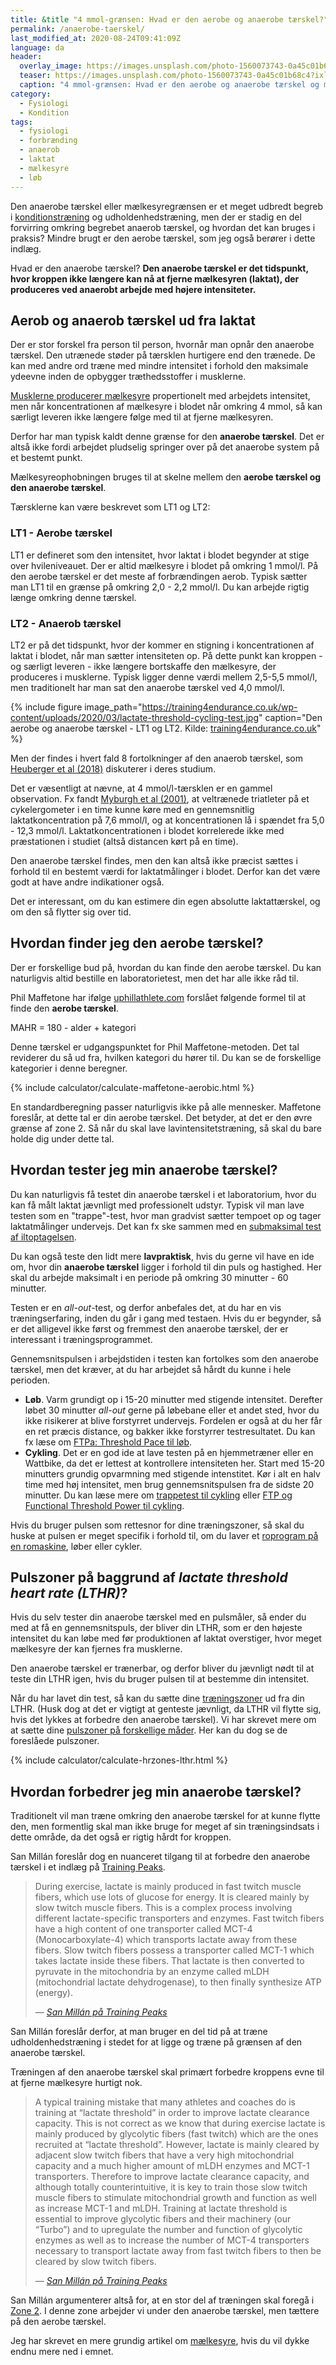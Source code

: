 ```yaml
---
title: &title "4 mmol-grænsen: Hvad er den aerobe og anaerobe tærskel?"
permalink: /anaerobe-taerskel/
last_modified_at: 2020-08-24T09:41:09Z
language: da
header:
  overlay_image: https://images.unsplash.com/photo-1560073743-0a45c01b68c4?ixlib=rb-1.2.1&ixid=eyJhcHBfaWQiOjEyMDd9&auto=format&fit=crop&h=630&w=1200&q=10
  teaser: https://images.unsplash.com/photo-1560073743-0a45c01b68c4?ixlib=rb-1.2.1&ixid=eyJhcHBfaWQiOjEyMDd9&auto=format&fit=crop&h=300&w=400&q=10
  caption: "4 mmol-grænsen: Hvad er den aerobe og anaerobe tærskel og mælkesyregrænsen?"
category:
  - Fysiologi
  - Kondition
tags:
  - fysiologi
  - forbrænding
  - anaerob
  - laktat
  - mælkesyre
  - løb
---
```


Den anaerobe tærskel eller mælkesyregrænsen er et meget udbredt begreb i [konditionstræning](/konditionstraening/) og udholdenhedstræning, men der er stadig en del forvirring omkring begrebet anaerob tærskel, og hvordan det kan bruges i praksis? Mindre brugt er den aerobe tærskel, som jeg også berører i dette indlæg.

Hvad er den anaerobe tærskel? **Den anaerobe tærskel er det tidspunkt, hvor kroppen ikke længere kan nå at fjerne mælkesyren (laktat), der produceres ved anaerobt arbejde med højere intensiteter.**

## Aerob og anaerob tærskel ud fra laktat

Der er stor forskel fra person til person, hvornår man opnår den anaerobe tærskel. Den utrænede støder på tærsklen hurtigere end den trænede. De kan med andre ord træne med mindre intensitet i forhold den maksimale ydeevne inden de opbygger træthedsstoffer i musklerne.

[Musklerne producerer mælkesyre](/maelkesyre-traening/) propertionelt med arbejdets intensitet, men når koncentrationen af mælkesyre i blodet når omkring 4 mmol, så kan særligt leveren ikke længere følge med til at fjerne mælkesyren.

Derfor har man typisk kaldt denne grænse for den **anaerobe tærskel**. Det er altså ikke fordi arbejdet pludselig springer over på det anaerobe system på et bestemt punkt.

Mælkesyreophobningen bruges til at skelne mellem den **aerobe tærskel og den anaerobe tærskel**.

Tærsklerne kan være beskrevet som LT1 og LT2:

### LT1 - Aerobe tærskel

LT1 er defineret som den intensitet, hvor laktat i blodet begynder at stige over hvileniveauet. Der er altid mælkesyre i blodet på omkring 1 mmol/l. På den aerobe tærskel er det meste af forbrændingen aerob. Typisk sætter man LT1 til en grænse på omkring 2,0 - 2,2 mmol/l. Du kan arbejde rigtig længe omkring denne tærskel.

### LT2 - Anaerob tærskel

LT2 er på det tidspunkt, hvor der kommer en stigning i koncentrationen af laktat i blodet, når man sætter intensiteten op. På dette punkt kan kroppen - og særligt leveren - ikke længere bortskaffe den mælkesyre, der produceres i musklerne. Typisk ligger denne værdi mellem 2,5-5,5 mmol/l, men traditionelt har man sat den anaerobe tærskel ved 4,0 mmol/l.

{% include figure image_path="https://training4endurance.co.uk/wp-content/uploads/2020/03/lactate-threshold-cycling-test.jpg" caption="Den aerobe og anaerobe tærskel - LT1 og LT2. Kilde: [training4endurance.co.uk](https://training4endurance.co.uk/physiology-of-endurance/lactate-threshold/)" %}

Men der findes i hvert fald 8 fortolkninger af den anaerob tærskel, som [Heuberger et al (2018)](https://www.ncbi.nlm.nih.gov/pmc/articles/PMC6235347/) diskuterer i deres studium.

Det er væsentligt at nævne, at 4 mmol/l-tærsklen er en gammel observation. Fx fandt [Myburgh et al (2001)](https://pubmed.ncbi.nlm.nih.gov/11194102/), at veltrænede triatleter på et cykelergometer i en time kunne køre med en gennemsnitlig laktatkoncentration på 7,6 mmol/l, og at koncentrationen lå i spændet fra 5,0 - 12,3 mmol/l. Laktatkoncentrationen i blodet korrelerede ikke med præstationen i studiet (altså distancen kørt på en time).

Den anaerobe tærskel findes, men den kan altså ikke præcist sættes i forhold til en bestemt værdi for laktatmålinger i blodet. Derfor kan det være godt at have andre indikationer også.

Det er interessant, om du kan estimere din egen absolutte laktattærskel, og om den så flytter sig over tid.

## Hvordan finder jeg den aerobe tærskel?

Der er forskellige bud på, hvordan du kan finde den aerobe tærskel. Du kan naturligvis altid bestille en laboratorietest, men det har alle ikke råd til.

Phil Maffetone har ifølge [uphillathlete.com](https://uphillathlete.com/aerobic-anaerobic-threshold-self-assessment/) forslået følgende formel til at finde den **aerobe tærskel**.

MAHR = 180 - alder + kategori

Denne tærskel er udgangspunktet for Phil Maffetone-metoden. Det tal reviderer du så ud fra, hvilken kategori du hører til. Du kan se de forskellige kategorier i denne beregner.

{% include calculator/calculate-maffetone-aerobic.html %}

En standardberegning passer naturligvis ikke på alle mennesker. Maffetone foreslår, at dette tal er din aerobe tærskel. Det betyder, at det er den øvre grænse af zone 2. Så når du skal lave lavintensitetstræning, så skal du bare holde dig under dette tal.

## Hvordan tester jeg min anaerobe tærskel?

Du kan naturligvis få testet din anaerobe tærskel i et laboratorium, hvor du kan få målt laktat jævnligt med professionelt udstyr. Typisk vil man lave testen som en "trappe"-test, hvor man gradvist sætter tempoet op og tager laktatmålinger undervejs. Det kan fx ske sammen med en [submaksimal test af iltoptagelsen](/iltoptagelse-laboratorietest/).

Du kan også teste den lidt mere **lavpraktisk**, hvis du gerne vil have en ide om, hvor din **anaerobe tærskel** ligger i forhold til din puls og hastighed. Her skal du arbejde maksimalt i en periode på omkring 30 minutter - 60 minutter.

Testen er en _all-out_-test, og derfor anbefales det, at du har en vis træningserfaring, inden du går i gang med testaen. Hvis du er begynder, så er det alligevel ikke først og fremmest den anaerobe tærskel, der er interessant i træningsprogrammet.

Gennemsnitspulsen i arbejdstiden i testen kan fortolkes som den anaerobe tærskel, men det kræver, at du har arbejdet så hårdt du kunne i hele perioden.

- **Løb**. Varm grundigt op i 15-20 minutter med stigende intensitet. Derefter løbet 30 minutter _all-out_ gerne på løbebane eller et andet sted, hvor du ikke risikerer at blive forstyrret undervejs. Fordelen er også at du her får en ret præcis distance, og bakker ikke forstyrrer testresultatet. Du kan fx læse om [FTPa: Threshold Pace til løb](/ftpa-loeb/).
- **Cykling**. Det er en god ide at lave testen på en hjemmetræner eller en Wattbike, da det er lettest at kontrollere intensiteten her. Start med 15-20 minutters grundig opvarmning med stigende intenstitet. Kør i alt en halv time med høj intensitet, men brug gennemsnitspulsen fra de sidste 20 minutter. Du kan læse mere om [trappetest til cykling](/trappetest-cykel/) eller [FTP og Functional Threshold Power til cykling](/ftp-cykling/).

Hvis du bruger pulsen som rettesnor for dine træningszoner, så skal du huske at pulsen er meget specifik i forhold til, om du laver et [roprogram på en romaskine](/artikel/traeningsprogrammer-intervaller-roning/), løber eller cykler.

## Pulszoner på baggrund af _lactate threshold heart rate (LTHR)_?

Hvis du selv tester din anaerobe tærskel med en pulsmåler, så ender du med at få en gennemsnitspuls, der bliver din LTHR, som er den højeste intensitet du kan løbe med før produktionen af laktat overstiger, hvor meget mælkesyre der kan fjernes fra musklerne.

Den anaerobe tærskel er trænerbar, og derfor bliver du jævnligt nødt til at teste din LTHR igen, hvis du bruger pulsen til at bestemme din intensitet.

Når du har lavet din test, så kan du sætte dine [træningszoner](/traeningszoner/) ud fra din LTHR. (Husk dog at det er vigtigt at genteste jævnligt, da LTHR vil flytte sig, hvis det lykkes at forbedre den anaerobe tærskel). Vi har skrevet mere om at sætte dine [pulszoner på forskellige måder](/pulstraening-pulszoner-fra-maxpuls-og-pulsreserve/). Her kan du dog se de foreslåede pulszoner.

{% include calculator/calculate-hrzones-lthr.html %}

## Hvordan forbedrer jeg min anaerobe tærskel?

Traditionelt vil man træne omkring den anaerobe tærskel for at kunne flytte den, men formentlig skal man ikke bruge for meget af sin træningsindsats i dette område, da det også er rigtig hårdt for kroppen.

San Millán foreslår dog en nuanceret tilgang til at forbedre den anaerobe tærskel i et indlæg på [Training Peaks](https://www.trainingpeaks.com/blog/what-is-lactate-and-lactate-threshold/).

> During exercise, lactate is mainly produced in fast twitch muscle fibers, which use lots of glucose for energy. It is cleared mainly by slow twitch muscle fibers. This is a complex process involving different lactate-specific transporters and enzymes. Fast twitch fibers have a high content of one transporter called MCT-4 (Monocarboxylate-4) which transports lactate away from these fibers. Slow twitch fibers possess a transporter called MCT-1 which takes lactate inside these fibers. That lactate is then converted to pyruvate in the mitochondria by an enzyme called mLDH (mitochondrial lactate dehydrogenase), to then finally synthesize ATP (energy).
>
> — <cite>[San Millán på Training Peaks](https://www.trainingpeaks.com/blog/what-is-lactate-and-lactate-threshold/)</cite>

San Millán foreslår derfor, at man bruger en del tid på at træne udholdenhedstræning i stedet for at ligge og træne på grænsen af den anaerobe tærskel.

Træningen af den anaerobe tærskel skal primært forbedre kroppens evne til at fjerne mælkesyre hurtigt nok.

> A typical training mistake that many athletes and coaches do is training at “lactate threshold” in order to improve lactate clearance capacity. This is not correct as we know that during exercise lactate is mainly produced by glycolytic fibers (fast twitch) which are the ones recruited at “lactate threshold”. However, lactate is mainly cleared by adjacent slow twitch fibers that have a very high mitochondrial capacity and a much higher amount of mLDH enzymes and MCT-1 transporters. Therefore to improve lactate clearance capacity, and although totally counterintuitive, it is key to train those slow twitch muscle fibers to stimulate mitochondrial growth and function as well as increase MCT-1 and mLDH. Training at lactate threshold is essential to improve glycolytic fibers and their machinery (our “Turbo”) and to upregulate the number and function of glycolytic enzymes as well as to increase the number of MCT-4 transporters necessary to transport lactate away from fast twitch fibers to then be cleared by slow twitch fibers.
>
> — <cite>[San Millán på Training Peaks](https://www.trainingpeaks.com/blog/what-is-lactate-and-lactate-threshold/)</cite>

San Millán argumenterer altså for, at en stor del af træningen skal foregå i [Zone 2](https://www.trainingpeaks.com/blog/why-triathletes-should-train-in-zone-2/). I denne zone arbejder vi under den anaerobe tærskel, men tættere på den aerobe tærskel.

Jeg har skrevet en mere grundig artikel om [mælkesyre](/maelkesyre-traening/), hvis du vil dykke endnu mere ned i emnet.
